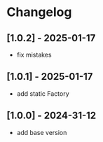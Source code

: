 # Changelog

## [1.0.2] - 2025-01-17
- fix mistakes

## [1.0.1] - 2025-01-17
- add static Factory

## [1.0.0] - 2024-31-12
- add base version